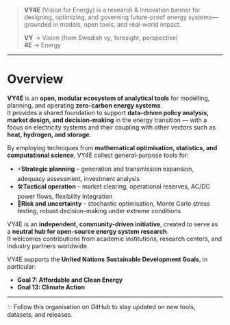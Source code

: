> **VY4E** (Vision for Energy) is a research & innovation banner for designing, optimizing, and governing future-proof energy systems—grounded in models, open tools, and real-world impact.
>
> **VY** → Vision (from Swedish *vy*, foresight, perspective)  
> **4E** → Energy
---

# Overview

**VY4E** is an **open, modular ecosystem of analytical tools** for modelling, planning, and operating **zero-carbon energy systems**.  
It provides a shared foundation to support **data-driven policy analysis, market design, and decision-making** in the energy transition — with a focus on electricity systems and their coupling with other vectors such as **heat, hydrogen, and storage**.  

By employing techniques from **mathematical optimisation, statistics, and computational science**, VY4E collect general-purpose tools for:  

- ⚡**Strategic planning** – generation and transmission expansion, adequacy assessment, investment analysis  
- 🛠**Tactical operation** – market clearing, operational reserves, AC/DC power flows, flexibility integration  
- 🎲**Risk and uncertainty** – stochastic optimisation, Monte Carlo stress testing, robust decision-making under extreme conditions  

VY4E is an **independent, community-driven initiative**, created to serve as a **neutral hub for open-source energy system research**.  
It welcomes contributions from academic institutions, research centers, and industry partners worldwide.  

VY4E supports the **United Nations Sustainable Development Goals**, in particular:  
- **Goal 7: Affordable and Clean Energy**  
- **Goal 13: Climate Action**  

---

✨ Follow this organisation on GitHub to stay updated on new tools, datasets, and releases.  
